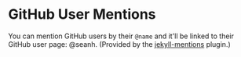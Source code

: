 GitHub User Mentions
====================

You can mention GitHub users by their `@name` and it'll be linked to their GitHub
user page: @seanh. (Provided by the [jekyll-mentions](https://github.com/jekyll/jekyll-mentions) plugin.)
